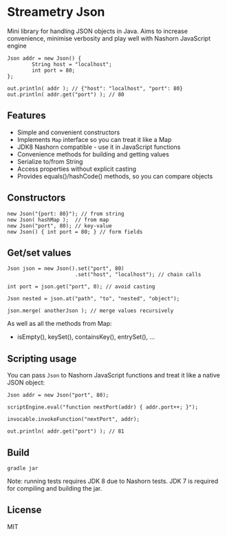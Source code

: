 # Streametry Json

Mini library for handling JSON objects in Java. Aims to increase convenience, minimise verbosity and play well with Nashorn JavaScript engine

    Json addr = new Json() {
    		String host = "localhost";
    		int port = 80;    };
    
    out.println( addr ); // {"host": "localhost", "port": 80}
    out.println( addr.get("port") ); // 80


## Features

 - Simple and convenient constructors
 - Implements `Map` interface so you can treat it like a Map
 - JDK8 Nashorn compatible - use it in JavaScript functions
 - Convenience methods for building and getting values
 - Serialize to/from String
 - Access properties without explicit casting
 - Provides equals()/hashCode() methods, so you can compare objects

## Constructors

    new Json("{port: 80}"); // from string
    new Json( hashMap );  // from map
    new Json("port", 80); // key-value
    new Json() { int port = 80; } // form fields 
## Get/set values

    Json json = new Json().set("port", 80)
                          .set("host", "localhost"); // chain calls
    
    int port = json.get("port", 0); // avoid casting 
     
    Json nested = json.at("path", "to", "nested", "object");
    
    json.merge( anotherJson ); // merge values recursively

As well as all the methods from Map:

   - isEmpty(), keySet(), containsKey(), entrySet(), ...
    
## Scripting usage

You can pass `Json` to Nashorn JavaScript functions and treat it like a native JSON object:

    Json addr = new Json("port", 80);

    scriptEngine.eval("function nextPort(addr) { addr.port++; }");

    invocable.invokeFunction("nextPort", addr);
		
    out.println( addr.get("port") ); // 81
             
## Build

    gradle jar
    
Note: running tests requires JDK 8 due to Nashorn tests. JDK 7 is required for compiling and building the jar.

## License

MIT


